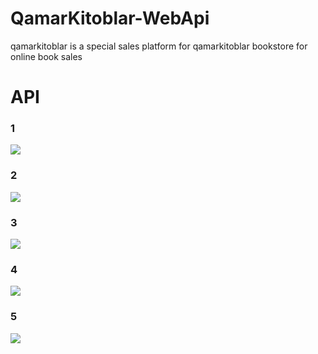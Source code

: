 # QamarKitoblar-WebApi
qamarkitoblar is a special sales platform for qamarkitoblar bookstore for online book sales
<h1>API</h1>
<h3>1</h3>
<img src="https://github.com/javohirtohirovich/QamarKitoblar-WebApi/assets/124333197/06228491-fca9-41fe-83c7-69d89c9f199e">
<h3>2</h3>
<img src="https://github.com/javohirtohirovich/QamarKitoblar-WebApi/assets/124333197/ef409286-95ec-4f31-9aff-b0d23cdd6c0c">
<h3>3</h3>
<img src="https://github.com/javohirtohirovich/QamarKitoblar-WebApi/assets/124333197/b021c51d-06ba-47bf-98b5-c0015fcd2a3e">
<h3>4</h3>
<img src="https://github.com/javohirtohirovich/QamarKitoblar-WebApi/assets/124333197/ca92402b-8e87-4ed6-9cd4-5a61a6cc1d8b">
<h3>5</h3>
<img src="https://github.com/javohirtohirovich/QamarKitoblar-WebApi/assets/124333197/92aedad9-2bb4-4920-97ea-430f7ef6e6af">

